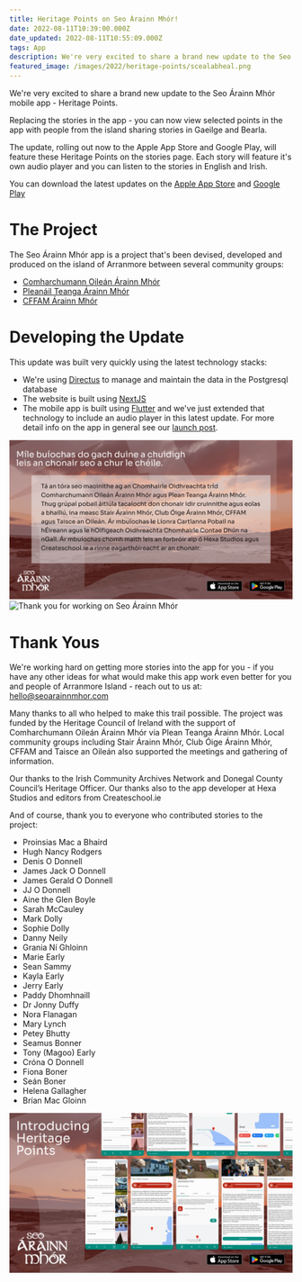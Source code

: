 ```yaml
---
title: Heritage Points on Seo Árainn Mhór!
date: 2022-08-11T10:39:00.000Z
date_updated: 2022-08-11T10:55:09.000Z
tags: App
description: We're very excited to share a brand new update to the Seo Árainn Mhór mobile app - Heritage Points.
featured_image: /images/2022/heritage-points/scealabheal.png
---
```


We're very excited to share a brand new update to the Seo Árainn Mhór mobile app - Heritage Points.

Replacing the stories in the app - you can now view selected points in the app with people from the island sharing stories in Gaeilge and Bearla.

The update, rolling out now to the Apple App Store and Google Play, will feature these Heritage Points on the stories page. Each story will feature it's own audio player and you can listen to the stories in English and Irish.

You can download the latest updates on the [Apple App Store](https://apps.apple.com/app/seo-%C3%A1rainn-mh%C3%B3r/id1620779594) and [Google Play](https://play.google.com/store/apps/details?id=co.hexastudios.seoarainnmhor)

# The Project

The Seo Árainn Mhór app is a project that's been devised, developed and produced on the island of Arranmore between several community groups:
- [Comharchumann Oileán Árainn Mhór](https://arranmoreisland.ie/)
- [Pleanáil Teanga Árainn Mhór](http://ptarainnmhor.ie/)
- [CFFAM Árainn Mhór](https://madeinarranmore.com/)

# Developing the Update

This update was built very quickly using the latest technology stacks:

- We're using [Directus](https://directus.io/) to manage and maintain the data in the Postgresql database
- The website is built using [NextJS](https://nextjs.org/)
- The mobile app is built using [Flutter](https://flutter.dev) and we've just extended that technology to include an audio player in this latest update. For more detail info on the app in general see our [launch post](https://hexastudios.co/blog/seo-arainnmhor).

![Thank you for working on Seo Árainn Mhór](/images/2022/heritage-points/wide-thanks.png)
![Thank you for working on Seo Árainn Mhór](/images/2022/heritage-points/wide-thanks2.png)

# Thank Yous

We're working hard on getting more stories into the app for you - if you have any other ideas for what would make this app work even better for you and people of Arranmore Island - reach out to us at: hello@seoarainnmhor.com

Many thanks to all who helped to make this trail possible. The project was funded by the Heritage Council of Ireland with the support of Comharchumann Oileán Árainn Mhór via Plean Teanga Árainn Mhór. Local community groups including Stair Árainn Mhór, Club Óige Árainn Mhór, CFFAM and Taisce an Oileán also supported the meetings and gathering of information.

Our thanks to the Irish Community Archives Network and Donegal County Council’s Heritage Officer. Our thanks also to the app developer at Hexa Studios and editors from Createschool.ie

And of course, thank you to everyone who contributed stories to the project:
- Proinsias Mac a Bhaird
- Hugh Nancy Rodgers
- Denis O Donnell
- James Jack O Donnell
- James Gerald O Donnell
- JJ O Donnell
- Aine the Glen Boyle
- Sarah McCauley
- Mark Dolly
- Sophie Dolly
- Danny Neily
- Grania Ní Ghloinn
- Marie Early
- Sean Sammy
- Kayla Early
- Jerry Early
- Paddy Dhomhnaill
- Dr Jonny Duffy
- Nora Flanagan
- Mary Lynch
- Petey Bhutty
- Seamus Bonner
- Tony (Magoo) Early
- Cróna O Donnell
- Fiona Boner
- Seán Boner
- Helena Gallagher
- Brían Mac Gloinn

![Promo image for Seo Árainn Mhór update](/images/2022/heritage-points/scealabheal-straight.png)